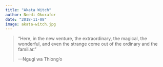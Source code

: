 ```yaml
---
title: "Akata Witch"
author: Nnedi Okorafor
date: "2018-11-08"
image: akata-witch.jpg
---
```


> “Here, in the new venture, the extraordinary, the magical, the wonderful, and even the strange come out of the ordinary and the familiar.”
>
> —Ngugi wa Thiong’o
